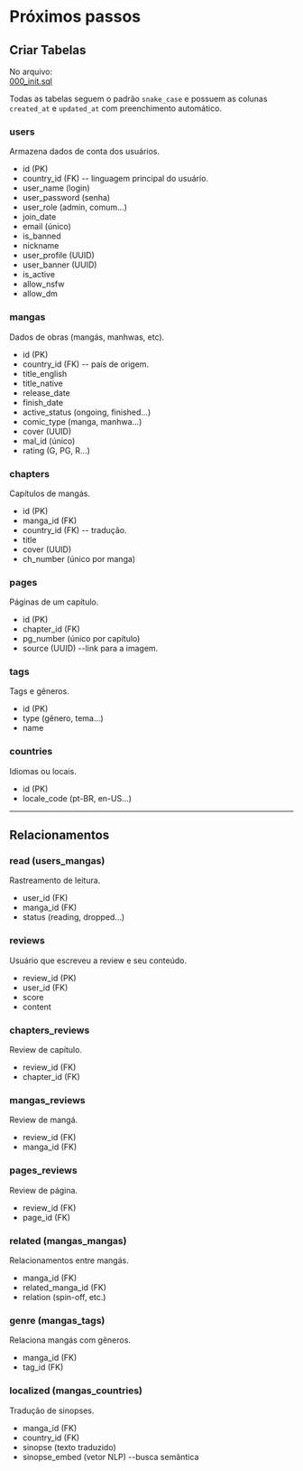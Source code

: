 # Próximos passos

## Criar Tabelas

No arquivo:  
[000_init.sql](../mugennodb/database/migrations/000_init.sql)

Todas as tabelas seguem o padrão `snake_case` e possuem as colunas `created_at` e `updated_at` com preenchimento automático.

### users

Armazena dados de conta dos usuários.

* id (PK)
* country_id (FK)  -- linguagem principal do usuário.
* user_name (login)
* user_password (senha)
* user_role (admin, comum...)
* join_date
* email (único)
* is_banned
* nickname
* user_profile (UUID)
* user_banner (UUID)
* is_active
* allow_nsfw
* allow_dm

### mangas

Dados de obras (mangás, manhwas, etc).

* id (PK)
* country_id (FK) -- país de origem.
* title_english
* title_native
* release_date
* finish_date
* active_status (ongoing, finished...)
* comic_type (manga, manhwa...)
* cover (UUID)
* mal_id (único)
* rating (G, PG, R...)

### chapters

Capítulos de mangás.

* id (PK)
* manga_id (FK)
* country_id (FK) -- tradução.
* title
* cover (UUID)
* ch_number (único por manga)

### pages

Páginas de um capítulo.

* id (PK)
* chapter_id (FK)
* pg_number (único por capítulo)
* source (UUID) --link para a imagem.

### tags

Tags e gêneros.

* id (PK)
* type (gênero, tema...)
* name

### countries

Idiomas ou locais.

* id (PK)
* locale_code (pt-BR, en-US...)

---

## Relacionamentos

### read (users_mangas)

Rastreamento de leitura.

* user_id (FK)
* manga_id (FK)
* status (reading, dropped...)

### reviews

Usuário que escreveu a review e seu conteúdo.

* review_id (PK)
* user_id (FK)
* score
* content

### chapters_reviews

Review de capítulo.

* review_id (FK)
* chapter_id (FK)

### mangas_reviews

Review de mangá.

* review_id (FK)
* manga_id (FK)

### pages_reviews

Review de página.

* review_id (FK)
* page_id (FK)

### related (mangas_mangas)

Relacionamentos entre mangás.

* manga_id (FK)
* related_manga_id (FK)
* relation (spin-off, etc.)

### genre (mangas_tags)

Relaciona mangás com gêneros.

* manga_id (FK)
* tag_id (FK)

### localized (mangas_countries)

Tradução de sinopses.

* manga_id (FK)
* country_id (FK)
* sinopse (texto traduzido)
* sinopse_embed (vetor NLP) --busca semântica
